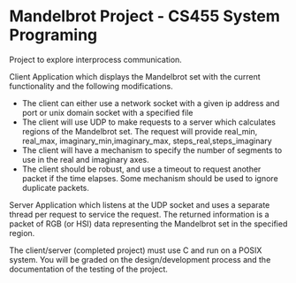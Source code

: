 # Mandelbrot Project - CS455 System Programing

Project to explore interprocess communication. 

Client Application which displays the Mandelbrot set with the current functionality and the following modifications.

- The client can either use a network socket with a given ip address and port or unix domain socket with a specified file
- The client will use UDP to make requests to a server which calculates regions of the Mandelbrot set.  The request will provide real_min, real_max, imaginary_min,imaginary_max, steps_real,steps_imaginary
- The client will have a mechanism to specify the number of segments to use in the real and imaginary axes.
- The client should be robust, and use a timeout to request another packet if the time elapses.  Some mechanism should be used to ignore duplicate packets.

Server Application which listens at the UDP socket and uses a separate thread per request to  service the request.  The returned information is a packet of RGB (or HSI) data representing the Mandelbrot set in the specified region. 

The client/server (completed project) must use C and run on a POSIX system.  You will be graded on the design/development process and the documentation of the testing of the project.